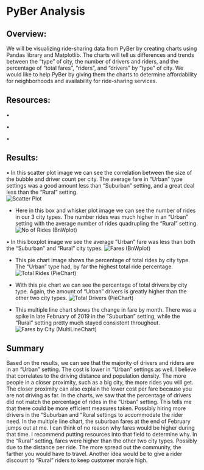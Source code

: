 # PyBer Analysis


## Overview:
We will be visualizing ride-sharing data from PyBer by creating charts using Pandas library and Matplotlib. The charts will tell us  differences and trends between the “type” of city, the number of drivers and riders, and the percentage of “total fares”, “riders”, and “drivers” by “type” of city. We would like to help PyBer by giving them the charts to determine affordability for neighborhoods and availability for ride-sharing services.

## Resources:
•	 

•	 

•	 


## Results:

•	In this scatter plot image we can see the correlation between the size of the bubble and driver count per city. The average fare in “Urban” type settings was a good amount less than “Suburban” setting, and a great deal less than the “Rural” setting.  
![Scatter Plot](https://user-images.githubusercontent.com/79877349/115103176-d492ad00-9f04-11eb-9f72-965d97b140fd.png)



* Here in this box and whisker plot image we can see the number of rides in our 3 city types. The number rides was much higher in an “Urban” setting with the average number of rides quadrupling the “Rural” setting.
![No  of Rides (BnWplot)](https://user-images.githubusercontent.com/79877349/115103190-e70ce680-9f04-11eb-8313-c50dee931245.png)


•	In this boxplot image we see the average ”Urban” fare was less than both the “Suburban” and “Rural” city types.
![Fares (BnWplot)](https://user-images.githubusercontent.com/79877349/115103214-ff7d0100-9f04-11eb-8797-a2cd84d91c98.png)


* This pie chart image shows the percentage of total rides by city type. The “Urban” type had, by far the highest total ride percentage. 
![Total Rides (PieChart)](https://user-images.githubusercontent.com/79877349/115103219-086dd280-9f05-11eb-8fc9-f9f55eb02265.png)


* With this pie chart we can see the percentage of total drivers by city type. Again, the amount of “Urban” drivers is greatly higher than the other two city types. 
![Total Drivers (PieChart)](https://user-images.githubusercontent.com/79877349/115103227-17ed1b80-9f05-11eb-8eb5-fb39b1664644.png)


* This multiple line chart shows the change in fare by month. There was a spike in late February of 2019 in the ”Suburban” setting, while the “Rural” setting pretty much stayed consistent throughout. 
![Fares by City (MultiLineChart)](https://user-images.githubusercontent.com/79877349/115103230-29362800-9f05-11eb-8afa-a4ad31c82399.png)


## Summary
 Based on the results, we can see that the majority of drivers and riders are in an “Urban” setting. The cost is lower in “Urban” settings as well. I believe that correlates to the driving distance and population density. The more people in a closer proximity, such as a big city, the more rides you will get. The closer proximity can also explain the lower cost per fare because you are not driving as far. 
  In the charts, we saw that the percentage of drivers did not match the percentage of rides in the “Urban” setting. This tells me that there could be more efficient measures taken. Possibly hiring more drivers in the “Suburban and “Rural settings to accommodate the rider need.
 In the multiple line chart, the suburban fares at the end of February jumps out at me. I can think of no reason why fares would be higher during that time. I recommend putting resources into that field to determine why.
 In the “Rural” setting, fares were higher than the other two city types. Possibly due to the distance per ride. The more spread out the community, the farther you would have to travel. Another idea would be to give a rider discount to “Rural” riders to keep customer morale high.  
 
 


